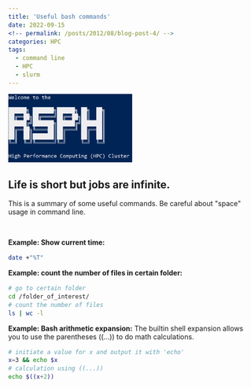 ```yaml
---
title: 'Useful bash commands'
date: 2022-09-15
<!-- permalink: /posts/2012/08/blog-post-4/ -->
categories: HPC
tags:
  - command line
  - HPC
  - slurm
---
```

<!-- This post will show up by default. To disable scheduling of future posts, edit `config.yml` and set `future: false`.  -->

<!-- ![cluster_logo](/images/posts_related/rsph_cluster.PNG) -->
<img src="/images/posts_related/rsph_cluster.PNG" width="50%" height="auto" >

## Life is short but jobs are infinite.
This is a summary of some useful commands. Be careful about "space" usage in command line.

<br/>

**Example: Show current time:**
```bash
date +"%T"
````

**Example: count the number of files in certain folder:**
```bash
# go to certain folder
cd /folder_of_interest/
# count the number of files
ls | wc -l
````

**Example: Bash arithmetic expansion:**
The builtin shell expansion allows you to use the parentheses ((...)) to do math calculations.
```bash
# initiate a value for x and output it with 'echo'
x=3 && echo $x
# calculation using ((...))
echo $((x+2)) 
````




